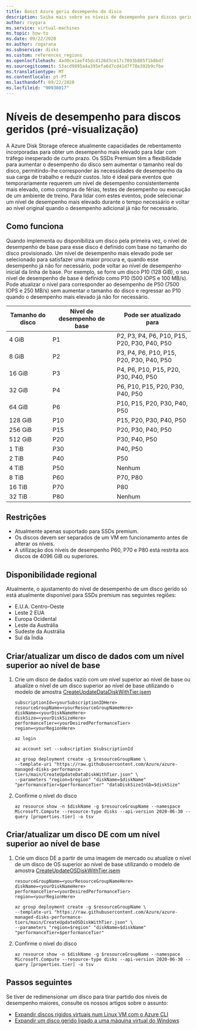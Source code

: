 ```yaml
---
title: Boost Azure geriu desempenho do disco
description: Saiba mais sobre os níveis de desempenho para discos geridos, bem como como atualizar os níveis de desempenho para os seus discos geridos.
author: roygara
ms.service: virtual-machines
ms.topic: how-to
ms.date: 09/22/2020
ms.author: rogarana
ms.subservice: disks
ms.custom: references_regions
ms.openlocfilehash: 4ad0ce1aef45dc4126d3ce17c7093b885f1b8bd7
ms.sourcegitcommit: 53acd9895a4a395efa6d7cd41d7f78e392b9cfbe
ms.translationtype: MT
ms.contentlocale: pt-PT
ms.lasthandoff: 09/22/2020
ms.locfileid: "90938017"
---
```

# <a name="performance-tiers-for-managed-disks-preview"></a>Níveis de desempenho para discos geridos (pré-visualização)

A Azure Disk Storage oferece atualmente capacidades de rebentamento incorporadas para obter um desempenho mais elevado para lidar com tráfego inesperado de curto prazo. Os SSDs Premium têm a flexibilidade para aumentar o desempenho do disco sem aumentar o tamanho real do disco, permitindo-lhe corresponder às necessidades de desempenho da sua carga de trabalho e reduzir custos. Isto é ideal para eventos que temporariamente requerem um nível de desempenho consistentemente mais elevado, como compras de férias, testes de desempenho ou execução de um ambiente de treino. Para lidar com estes eventos, pode selecionar um nível de desempenho mais elevado durante o tempo necessário e voltar ao nível original quando o desempenho adicional já não for necessário.

## <a name="how-it-works"></a>Como funciona

Quando implementa ou disponibiliza um disco pela primeira vez, o nível de desempenho de base para esse disco é definido com base no tamanho do disco provisionado. Um nível de desempenho mais elevado pode ser selecionado para satisfazer uma maior procura e, quando esse desempenho já não for necessário, pode voltar ao nível de desempenho inicial da linha de base. Por exemplo, se forre um disco P10 (128 GiB), o seu nível de desempenho de base é definido como P10 (500 IOPS e 100 MB/s). Pode atualizar o nível para corresponder ao desempenho de P50 (7500 IOPS e 250 MB/s) sem aumentar o tamanho do disco e regressar ao P10 quando o desempenho mais elevado já não for necessário.

| Tamanho do disco | Nível de desempenho de base | Pode ser atualizado para |
|----------------|-----|-------------------------------------|
| 4 GiB | P1 | P2, P3, P4, P6, P10, P15, P20, P30, P40, P50 |
| 8 GiB | P2 | P3, P4, P6, P10, P15, P20, P30, P40, P50 |
| 16 GiB | P3 | P4, P6, P10, P15, P20, P30, P40, P50 | 
| 32 GiB | P4 | P6, P10, P15, P20, P30, P40, P50 |
| 64 GiB | P6 | P10, P15, P20, P30, P40, P50 |
| 128 GiB | P10 | P15, P20, P30, P40, P50 |
| 256 GiB | P15 | P20, P30, P40, P50 |
| 512 GiB | P20 | P30, P40, P50 |
| 1 TiB | P30 | P40, P50 |
| 2 TiB | P40 | P50 |
| 4 TiB | P50 | Nenhum |
| 8 TiB | P60 |  P70, P80 |
| 16 TiB | P70 | P80 |
| 32 TiB | P80 | Nenhum |

## <a name="restrictions"></a>Restrições

- Atualmente apenas suportado para SSDs premium.
- Os discos devem ser separados de um VM em funcionamento antes de alterar os níveis.
- A utilização dos níveis de desempenho P60, P70 e P80 está restrita aos discos de 4096 GiB ou superiores.

## <a name="regional-availability"></a>Disponibilidade regional

Atualmente, o ajustamento do nível de desempenho de um disco gerido só está atualmente disponível para SSDs premium nas seguintes regiões:

- E.U.A. Centro-Oeste 
- Leste 2 EUA 
- Europa Ocidental
- Leste da Austrália 
- Sudeste da Austrália 
- Sul da Índia

## <a name="createupdate-a-data-disk-with-a-tier-higher-than-the-baseline-tier"></a>Criar/atualizar um disco de dados com um nível superior ao nível de base

1. Crie um disco de dados vazio com um nível superior ao nível de base ou atualize o nível de um disco superior ao nível de base utilizando o modelo de amostra [CreateUpdateDataDiskWithTier.jsem](https://github.com/Azure/azure-managed-disks-performance-tiers/blob/main/CreateUpdateDataDiskWithTier.json)

     ```cli
     subscriptionId=<yourSubscriptionIDHere>
     resourceGroupName=<yourResourceGroupNameHere>
     diskName=<yourDiskNameHere>
     diskSize=<yourDiskSizeHere>
     performanceTier=<yourDesiredPerformanceTier>
     region=<yourRegionHere>
    
     az login
    
     az account set --subscription $subscriptionId
    
     az group deployment create -g $resourceGroupName \
     --template-uri "https://raw.githubusercontent.com/Azure/azure-managed-disks-performance-tiers/main/CreateUpdateDataDiskWithTier.json" \
     --parameters "region=$region" "diskName=$diskName" "performanceTier=$performanceTier" "dataDiskSizeInGb=$diskSize"
     ```

1. Confirme o nível do disco

    ```cli
    az resource show -n $diskName -g $resourceGroupName --namespace Microsoft.Compute --resource-type disks --api-version 2020-06-30 --query [properties.tier] -o tsv
     ```

## <a name="createupdate-an-os-disk-with-a-tier-higher-than-the-baseline-tier"></a>Criar/atualizar um disco DE com um nível superior ao nível de base

1. Crie um disco DE a partir de uma imagem de mercado ou atualize o nível de um disco de OS superior ao nível de base utilizando o modelo de amostra [CreateUpdateOSDiskWithTier.jsem](https://github.com/Azure/azure-managed-disks-performance-tiers/blob/main/CreateUpdateOSDiskWithTier.json)

     ```cli
     resourceGroupName=<yourResourceGroupNameHere>
     diskName=<yourDiskNameHere>
     performanceTier=<yourDesiredPerformanceTier>
     region=<yourRegionHere>
    
     az group deployment create -g $resourceGroupName \
     --template-uri "https://raw.githubusercontent.com/Azure/azure-managed-disks-performance-tiers/main/CreateUpdateOSDiskWithTier.json" \
     --parameters "region=$region" "diskName=$diskName" "performanceTier=$performanceTier"
     ```
 
 1. Confirme o nível do disco
 
     ```cli
     az resource show -n $diskName -g $resourceGroupName --namespace Microsoft.Compute --resource-type disks --api-version 2020-06-30 --query [properties.tier] -o tsv
     ```

## <a name="next-steps"></a>Passos seguintes

Se tiver de redimensionar um disco para tirar partido dos níveis de desempenho maiores, consulte os nossos artigos sobre o assunto:

- [Expandir discos rígidos virtuais num Linux VM com o Azure CLI](linux/expand-disks.md)
- [Expandir um disco gerido ligado a uma máquina virtual do Windows](windows/expand-os-disk.md)